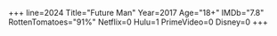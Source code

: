 +++
line=2024
Title="Future Man"
Year=2017
Age="18+"
IMDb="7.8"
RottenTomatoes="91%"
Netflix=0
Hulu=1
PrimeVideo=0
Disney=0
+++

